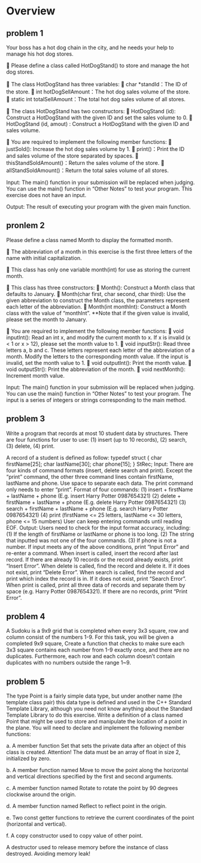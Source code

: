 # Overview
## problem 1
Your boss has a hot dog chain in the city, and he needs your help to manage his hot dog stores.

	Please define a class called HotDogStand() to store and manage the hot dog stores.

	The class HotDogStand has three variables:
	char *standId：The ID of the store.
		int hotDogSellAmount：The hot dog sales volume of the store.
	static int totalSellAmount：The total hot dog sales volume of all stores.

	The class HotDogStand has two constructors:
	HotDogStand (id): Construct a HotDogStand with the given ID and set the sales volume to 0.
	HotDogStand (id, amout) : Construct a HotDogStand with the given ID and sales volume.

	You are required to implement the following member functions:
	justSold(): Increase the hot dog sales volume by 1.
	print()：Print the ID and sales volume of the store separated by spaces.
	thisStandSoldAmount()：Return the sales volume of the store.
	allStandSoldAmount()：Return the total sales volume of all stores.

Input:
The main() function in your submission will be replaced when judging.
You can use the main() function in “Other Notes” to test your program.
This exercise does not have an input.

Output:
The result of executing your program with the given main function.

## pronlem 2
Please define a class named Month to display the formatted month. 

	The abbreviation of a month in this exercise is the first three letters of the name with initial capitalization.

	This class has only one variable month(int) for use as storing the current month.

	This class has three constructors:
	Month(): Construct a Month class that defaults to January.
	Month(char first, char second, char third): Use the given abbreviation to construct the Month class, the parameters represent each letter of the abbreviation.
	Month(int monthInt): Construct a Month class with the value of  “monthInt”.
**Note that if the given value is invalid, please set the month to January.

	You are required to implement the following member functions:
	void inputInt(): 
Read an int x, and modify the current month to x. If x is invalid (x < 1 or x > 12), please set the month value to 1.
	void inputStr(): 
Read three letters a, b and c. These letters represent each letter of the abbreviation of a month. Modify the letters to the corresponding month value. If the input is invalid, set the month value to 1.
	void outputInt(): Print the month value.
	void outputStr(): Print the abbreviation of the month.
	void nextMonth(): Increment month value.

Input:
The main() function in your submission will be replaced when judging.
You can use the main() function in “Other Notes” to test your program.
The input is a series of integers or strings corresponding to the main method.

## problem 3
Write a program that records at most 10 student data by structures. There are four functions for user to use:
(1)	insert (up to 10 records), (2) search, (3) delete, (4) print.

A record of a student is defined as follow:
typedef struct {
char firstName[25];	
char lastName[30];
char phone[15];
} StRec;
Input:
There are four kinds of command formats (insert, delete search and print). Except the “print” command, the other three command lines contain firstName, lastName and phone. Use space to separate each data. The print command only needs to enter “print”.
Format of four commands:
(1) insert + firstName + lastName + phone
(E.g. insert Harry Potter 0987654321)
(2) delete + firstName + lastName + phone
(E.g. delete Harry Potter 0987654321)
(3) search + firstName + lastName + phone
(E.g. search Harry Potter 0987654321)
(4) print
(firstName <= 25 letters, lastName <= 30 letters, phone <= 15 numbers)
  User can keep entering commands until reading EOF.
Output:
Users need to check for the input format accuracy, including:
(1)	If the length of firstName or lastName or phone is too long.
(2)	The string that inputted was not one of the four commands.
(3)	If phone is not a number.
If input meets any of the above conditions, print “Input Error” and re-enter a command.
When insert is called, insert the record after last record. If there are already 10 records or the record already exists, print “Insert Error”.
When delete is called, find the record and delete it. If it does not exist, print “Delete Error”.
When search is called, find the record and print which index the record is in. If it does not exist, print “Search Error”.
When print is called, print all three data of records and separate them by space (e.g. Harry Potter 0987654321). If there are no records, print “Print Error”.

## problem 4
A Sudoku is a 9x9 grid that is completed when every 3x3 square, row and column consist of the numbers 1-9.
For this task, you will be given a completed 9x9 square, Create a function that checks to make sure each 3x3 square contains each number from 1-9 exactly once, and there are no duplicates. Furthermore, each row and each column doesn’t contain duplicates with no numbers outside the range 1~9.

## problem 5
The type Point is a fairly simple data type, but under another name (the template class pair) this data type is defined and used in the C++ Standard Template Library, although you need not know anything about the Standard Template Library to do this exercise. Write a definition of a class named Point that might be used to store and manipulate the location of a point in the plane. You will need to declare and implement the following member functions:

a.	A member function Set that sets the private data after an object of this class is created. Attention! The data must be an array of float in size 2, initialized by zero.

b.	A member function named Move to move the point along the horizontal and vertical directions specified by the first and second arguments.

c.	A member function named Rotate to rotate the point by 90 degrees clockwise around the origin.

d.	A member function named Reflect to reflect point in the origin.

e.	Two const getter functions to retrieve the current coordinates of the point (horizontal and vertical).

f.	A copy constructor used to copy value of other point.

A destructor used to release memory before the instance of class destroyed. Avoiding memory leak!
